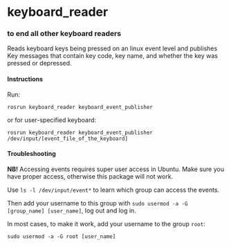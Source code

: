 # keyboard_reader
### to end all other keyboard readers

Reads keyboard keys being pressed on an linux event level and publishes Key messages that contain key code, key name, and whether the key was pressed or depressed.

#### Instructions
Run:

`rosrun keyboard_reader keyboard_event_publisher`

or for user-specified keyboard:

`rosrun keyboard_reader keyboard_event_publisher /dev/input/[event_file_of_the_keyboard]`

#### Troubleshooting
**NB!** Accessing events requires super user access in Ubuntu. Make sure you have proper access, otherwise this package will not work.

Use `ls -l /dev/input/event*` to learn which group can access the events.

Then add your username to this group with `sudo usermod -a -G [group_name] [user_name]`, log out and log in.

In most cases, to make it work, add your username to the group `root`:

`sudo usermod -a -G root [user_name]`
